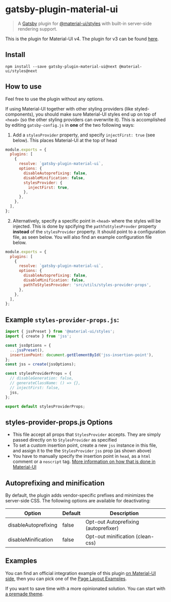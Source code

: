 # gatsby-plugin-material-ui

> A [Gatsby](https://github.com/gatsbyjs/gatsby) plugin for
> [@material-ui/styles](https://github.com/mui-org/material-ui) with
> built-in server-side rendering support.

This is the plugin for Material-UI v4. The plugin for v3 can be found [here](https://github.com/hupe1980/gatsby-plugin-material-ui/tree/master).

## Install

`npm install --save gatsby-plugin-material-ui@next @material-ui/styles@next`

## How to use

Feel free to use the plugin without any options.

If using Material-UI together with other styling providers (like styled-components), you should make sure Material-UI styles end up on top of `<head>` (so the other styling providers can overwrite it). This is accomplished by editing `gatsby-config.js` in **one** of the two following ways:

1. Add a `stylesProvider` property, and specify `injectFirst: true` (see below). This places Material-UI at the top of head

```js
module.exports = {
  plugins: [
    {
      resolve: `gatsby-plugin-material-ui`,
      options: {
        disableAutoprefixing: false,
        disableMinification: false,
        stylesProvider: {
          injectFirst: true,
        },
      },
    },
  ],
};
```

2. Alternatively, specify a specific point in `<head>` where the styles will be injected. This is done by spcifying the `pathToStylesProvder` property **instead** of the `stylesProvider` property. It should point to a configuration file, as seen below. You will also find an example configuration file below.

```js
module.exports = {
  plugins: [
    {
      resolve: `gatsby-plugin-material-ui`,
      options: {
        disableAutoprefixing: false,
        disableMinification: false,
        pathToStylesProvider: 'src/utils/styles-provider-props',
      },
    },
  ],
};
```

## Example `styles-provider-props.js`:

```js
import { jssPreset } from '@material-ui/styles';
import { create } from 'jss';

const jssOptions = {
  ...jssPreset(),
  insertionPoint: document.getElementById('jss-insertion-point'),
};
const jss = create(jssOptions);

const stylesProviderProps = {
  // disableGeneration: false,
  // generateClassName: () => {},
  // injectFirst: false,
  jss,
};

export default stylesProviderProps;
```

## styles-provider-props.js Options

- This file accept all props that `StylesProvider` accepts. They are simply passed directly on to `StylesProvider` as specified
- To set a custom insertion point, create a new `jss` instance in this file, and assign it to the the `StylesProvider` `jss` prop (as shown above)
- You have to manually specify the insertion point in `head`, as a `html` comment or a `noscript` tag. [More information on how that is done in Material-UI](https://material-ui.com/customization/css-in-js/#css-injection-order)

## Autoprefixing and minification

By default, the plugin adds vendor-specific prefixes and minimizes the server-side CSS. The following options are available for deactivating:

| Option               | Default | Description                          |
| -------------------- | ------- | ------------------------------------ |
| disableAutoprefixing | false   | Opt-out Autoprefixing (autoprefixer) |
| disableMinification  | false   | Opt-out minification (clean-css)     |

## Examples

You can find an official integration example of this plugin [on Material-UI side](https://github.com/mui-org/material-ui/tree/next/examples/gatsby-next), then you can pick one of the [Page Layout Examples](https://next.material-ui.com/getting-started/page-layout-examples/).

If you want to save time with a more opinionated solution. You can start with [a premade theme](https://github.com/hupe1980/gatsby-theme-material-ui).